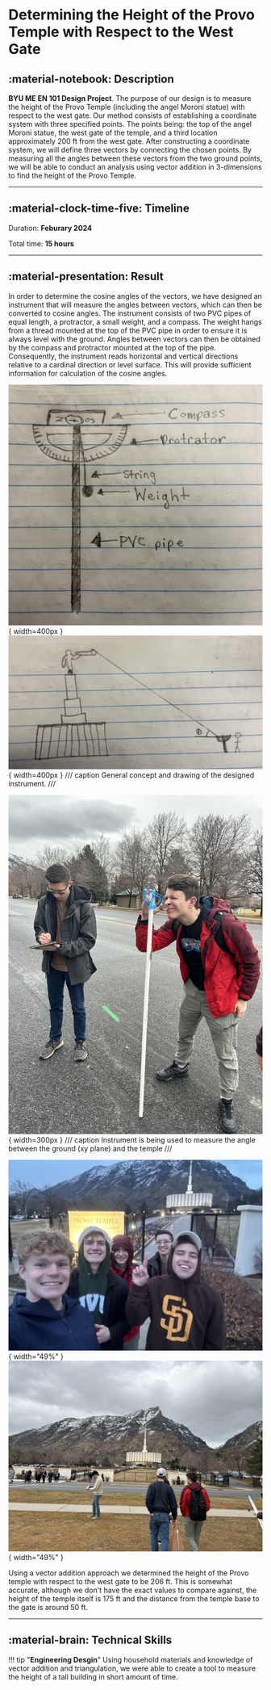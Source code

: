 # Determining the Height of the Provo Temple with Respect to the West Gate

## :material-notebook: Description

**BYU ME EN 101 Design Project**. The purpose of our design is to measure the height of the Provo Temple (including the angel
Moroni statue) with respect to the west gate. Our method consists of establishing a coordinate
system with three specified points. The points being: the top of the angel Moroni statue, the west
gate of the temple, and a third location approximately 200 ft from the west gate. After
constructing a coordinate system, we will define three vectors by connecting the chosen points.
By measuring all the angles between these vectors from the two ground points, we will be able to
conduct an analysis using vector addition in 3-dimensions to find the height of the Provo Temple.

***

## :material-clock-time-five: Timeline

Duration: **Feburary 2024**

Total time: **15 hours**

***

## :material-presentation: Result

In order to determine the cosine angles of the vectors, we have designed an instrument that will
measure the angles between vectors, which can then be converted to cosine angles. The
instrument consists of two PVC pipes of equal length, a protractor, a small weight, and a
compass. The weight hangs from a thread mounted at the top of the PVC pipe in order to ensure
it is always level with the ground. Angles between vectors can then be obtained by the compass
and protractor mounted at the top of the pipe. Consequently, the instrument reads horizontal and
vertical directions relative to a cardinal direction or level surface. This will provide sufficient
information for calculation of the cosine angles.

![triangulation](assets/triangulation/Distance1.jpg){ width=400px }
![triangulation](assets/triangulation/Distance2.jpg){ width=400px }
/// caption
General concept and drawing of the designed instrument.
///

![triangulation](assets/triangulation/Distance4.jpg){ width=300px }
/// caption
Instrument is being used to measure the
angle between the ground (xy plane) and the temple
///

![triangulation](assets/triangulation/Distance3.jpg){ width="49%" }
![triangulation](assets/triangulation/Distance6.jpg){ width="49%" }

Using a vector addition approach we determined the height of the Provo temple with respect to the west gate to be 206 ft. This is somewhat accurate, although we don't have the exact values to compare against, the height of the temple itself is 175 ft and the distance from the temple base to the gate is around 50 ft.

***

## :material-brain: Technical Skills

!!! tip "**Engineering Desgin**"
    Using household materials and knowledge of vector addition and triangulation, we were able to create a tool to measure the height of a tall building in short amount of time.